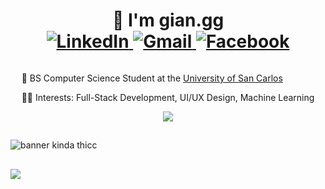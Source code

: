 <div align="center">
  
  <h1>
    👋 I'm gian.gg
    <br />
    
  <a href="https://www.linkedin.com/in/gian-epanto" target="_blank">
    <img src="https://img.shields.io/badge/linkedin-%230077B5.svg?style=for-the-badge&logo=linkedin&logoColor=white" alt="LinkedIn" />
  </a>
    
  <a href="mailto:epanto.gg@gmail.com" target="_blank">
    <img src="https://img.shields.io/badge/Gmail-D14836?style=for-the-badge&logo=gmail&logoColor=white" alt="Gmail" />
  </a>
    
  <a href="https://www.facebook.com/epanto.gg" target="_blank">
    <img src="https://img.shields.io/badge/Facebook-%231877F2.svg?style=for-the-badge&logo=Facebook&logoColor=white" alt="Facebook" />
  </a>
    
  </h1>

<div style="display: inline-block; text-align: left;">

  <p>🏫 BS Computer Science Student at the <a href="https://usc.edu.ph" target="_blank">University of San Carlos</a></p>
  <p>🧑‍💻 Interests: Full-Stack Development, UI/UX Design, Machine Learning</p>

</div>
  
  <br />

  <img src="https://skills-icons.vercel.app/api/icons?i=python,c,ts,astro,nextjs,php,arduino,figma,mysql,postgresql" />

</div>

##

![banner kinda thicc](https://github.com/user-attachments/assets/f3c2010b-9231-40dd-9d4e-40a8b7817e6e)

##

![](https://komarev.com/ghpvc/?username=your-github-gian-gg)
